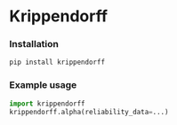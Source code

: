 


# Krippendorff


### Installation

```bash
pip install krippendorff
```


### Example usage

```python
import krippendorff
krippendorff.alpha(reliability_data=...)
```
